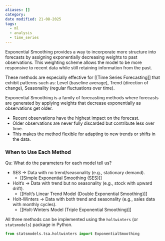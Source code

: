 ```yaml
---
aliases: []
category:
date modified: 21-08-2025
tags:
  - ml
  - analysis
  - time_series
---
```

Exponential Smoothing provides a way to incorporate more structure into forecasts by assigning exponentially decreasing weights to past observations. This weighting scheme allows the model to be more responsive to recent data while still retaining information from the past.

These methods are especially effective for [[Time Series Forecasting]] that exhibit patterns such as: Level (baseline average), Trend (direction of change), Seasonality (regular fluctuations over time).

Exponential Smoothing is a family of forecasting methods where forecasts are generated by applying weights that decrease exponentially as observations get older.

* Recent observations have the highest impact on the forecast.
* Older observations are never fully discarded but contribute less over time.
* This makes the method flexible for adapting to new trends or shifts in the data.
### When to Use Each Method

Qu: What do the parameters for each model tell us?

* SES -> Data with no trend/seasonality (e.g., stationary demand).
	* [[Simple Exponential Smoothing (SES)]]
* Holt’s -> Data with trend but no seasonality (e.g., stock with upward drift).
	* [[Holt’s Linear Trend Model (Double Exponential Smoothing)]]
* Holt-Winters -> Data with both trend and seasonality (e.g., sales data with monthly cycles).
	* [[Holt-Winters Model (Triple Exponential Smoothing)]]

All three methods can be implemented using the `holtwinters` (or `statsmodels`) package in Python.

```python
from statsmodels.tsa.holtwinters import ExponentialSmoothing
```


